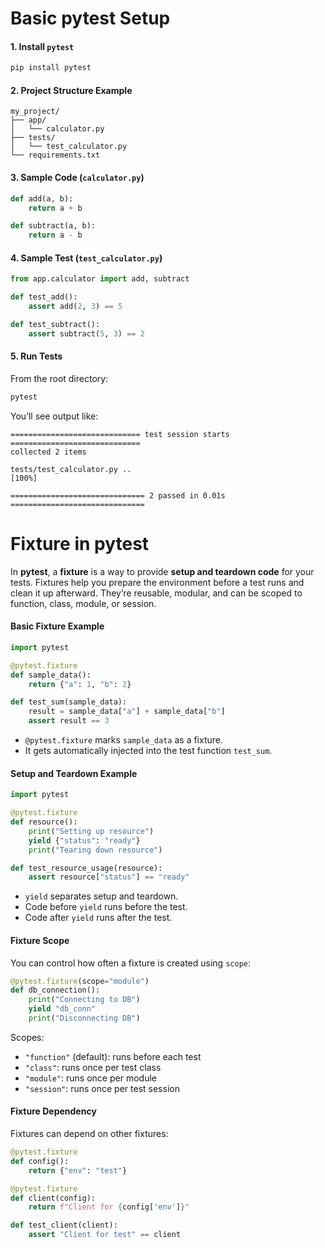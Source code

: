 # Basic pytest Setup
####  **1. Install `pytest`**
```bash
pip install pytest
```
#### **2. Project Structure Example**
```
my_project/
├── app/
│   └── calculator.py
├── tests/
│   └── test_calculator.py
└── requirements.txt
```
#### **3. Sample Code (`calculator.py`)**
```python
def add(a, b):
    return a + b

def subtract(a, b):
    return a - b
```
#### **4. Sample Test (`test_calculator.py`)**
```python
from app.calculator import add, subtract

def test_add():
    assert add(2, 3) == 5

def test_subtract():
    assert subtract(5, 3) == 2
```
#### **5. Run Tests**
From the root directory:
```bash
pytest
```
You’ll see output like:
```
============================= test session starts =============================
collected 2 items

tests/test_calculator.py ..                                           [100%]

============================== 2 passed in 0.01s ==============================
```
# Fixture in pytest
In **pytest**, a **fixture** is a way to provide **setup and teardown code** for your tests. Fixtures help you prepare the environment before a test runs and clean it up afterward. They’re reusable, modular, and can be scoped to function, class, module, or session.

#### **Basic Fixture Example**
```python
import pytest

@pytest.fixture
def sample_data():
    return {"a": 1, "b": 2}

def test_sum(sample_data):
    result = sample_data["a"] + sample_data["b"]
    assert result == 3
```

- `@pytest.fixture` marks `sample_data` as a fixture.
- It gets automatically injected into the test function `test_sum`.

#### **Setup and Teardown Example**
```python
import pytest

@pytest.fixture
def resource():
    print("Setting up resource")
    yield {"status": "ready"}
    print("Tearing down resource")

def test_resource_usage(resource):
    assert resource["status"] == "ready"
```

- `yield` separates setup and teardown.
- Code before `yield` runs before the test.
- Code after `yield` runs after the test.

#### **Fixture Scope**

You can control how often a fixture is created using `scope`:

```python
@pytest.fixture(scope="module")
def db_connection():
    print("Connecting to DB")
    yield "db_conn"
    print("Disconnecting DB")
```

Scopes:
- `"function"` (default): runs before each test
- `"class"`: runs once per test class
- `"module"`: runs once per module
- `"session"`: runs once per test session

#### **Fixture Dependency**

Fixtures can depend on other fixtures:

```python
@pytest.fixture
def config():
    return {"env": "test"}

@pytest.fixture
def client(config):
    return f"Client for {config['env']}"

def test_client(client):
    assert "Client for test" == client
```
